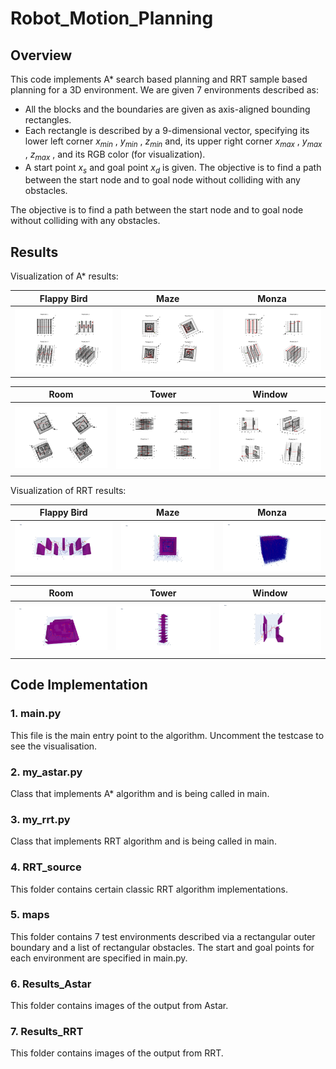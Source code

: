 # Robot_Motion_Planning
## Overview
This code implements A* search based planning and RRT sample based planning for a 3D environment. We are given 7 environments described as:
- All the blocks and the boundaries are given as axis-aligned bounding rectangles.
- Each rectangle is described by a 9-dimensional vector, specifying its lower left corner $x_{min}$ , $y_{min}$  , $z_{min}$  and, its upper right corner $x_{max}$  , $y_{max}$ , $z_{max}$ , and its RGB color (for visualization).
- A start point $x_s$ and goal point $x_d$ is given. The objective is to find a path between the start node and to
goal node without colliding with any obstacles.

The objective is to find a path between the start node and to goal node without colliding with any obstacles.

## Results
Visualization of A* results:

|           Flappy Bird            |            Maze            |            Monza            |
| :-------------------------------------: | :--------------------------------------: | :----------------------------------------: |
| <img src="Results_Astar/Flappy_bird.png"> | <img src="Results_Astar/Maze.png" > | <img src="Results_Astar/Monza.png" > |

|           Room            |            Tower            |            Window            |
| :-------------------------------------: | :--------------------------------------: | :----------------------------------------: |
| <img src="Results_Astar/Room.png"> | <img src="Results_Astar/Tower.png" > | <img src="Results_Astar/Window.png" > |

Visualization of RRT results:

|           Flappy Bird            |            Maze            |            Monza            |
| :-------------------------------------: | :--------------------------------------: | :----------------------------------------: |
| <img src="Results_RRT/flappy_birdRRT.png"> | <img src="Results_RRT/mazeRRT.png" > | <img src="Results_RRT/monzarrt.png" > |

|           Room            |            Tower            |            Window            |
| :-------------------------------------: | :--------------------------------------: | :----------------------------------------: |
| <img src="Results_RRT/roomRRT.png"> | <img src="Results_RRT/towerRRT.png" > | <img src="Results_RRT/windowRRT.png" > |

## Code Implementation
### 1. main.py
This file is the main entry point to the algorithm. Uncomment the testcase to see the visualisation.

### 2. my_astar.py
Class that implements A* algorithm and is being called in main.

### 3. my_rrt.py
Class that implements RRT algorithm and is being called in main.

### 4. RRT_source
This folder contains certain classic RRT algorithm implementations.

### 5. maps
This folder contains 7 test environments described via a rectangular outer boundary and a list of rectangular obstacles. The start and goal points for each environment are specified in main.py.

### 6. Results_Astar
This folder contains images of the output from Astar.

### 7. Results_RRT
This folder contains images of the output from RRT.